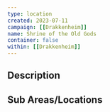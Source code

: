 ```yaml
---
type: location
created: 2023-07-11
campaign: [[Drakkenheim]]
name: Shrine of the Old Gods
container: false
within: [[Drakkenheim]]
---
```


## Description


## Sub Areas/Locations

<!-- QueryToSerialize: LIST FROM "TTRPG/Drakkenheim/Locations" WHERE within = "Shrine of the Old Gods" -->

